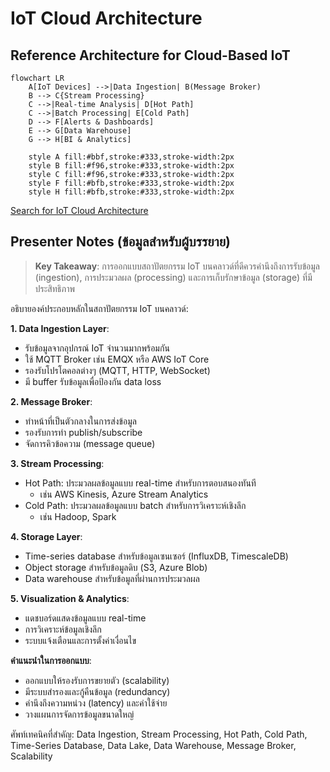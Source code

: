 # IoT Cloud Architecture

## Reference Architecture for Cloud-Based IoT

```mermaid
flowchart LR
    A[IoT Devices] -->|Data Ingestion| B(Message Broker)
    B --> C{Stream Processing}
    C -->|Real-time Analysis| D[Hot Path]
    C -->|Batch Processing| E[Cold Path]
    D --> F[Alerts & Dashboards]
    E --> G[Data Warehouse]
    G --> H[BI & Analytics]
    
    style A fill:#bbf,stroke:#333,stroke-width:2px
    style B fill:#f96,stroke:#333,stroke-width:2px
    style C fill:#f96,stroke:#333,stroke-width:2px
    style F fill:#bfb,stroke:#333,stroke-width:2px
    style H fill:#bfb,stroke:#333,stroke-width:2px
```

[Search for IoT Cloud Architecture](https://www.google.com/search?q=iot+cloud+reference+architecture+diagram&tbm=isch)

## Presenter Notes (ข้อมูลสำหรับผู้บรรยาย)

> **Key Takeaway**: การออกแบบสถาปัตยกรรม IoT บนคลาวด์ที่ดีควรคำนึงถึงการรับข้อมูล (ingestion), การประมวลผล (processing) และการเก็บรักษาข้อมูล (storage) ที่มีประสิทธิภาพ

อธิบายองค์ประกอบหลักในสถาปัตยกรรม IoT บนคลาวด์:

**1. Data Ingestion Layer**:
- รับข้อมูลจากอุปกรณ์ IoT จำนวนมากพร้อมกัน
- ใช้ MQTT Broker เช่น EMQX หรือ AWS IoT Core
- รองรับโปรโตคอลต่างๆ (MQTT, HTTP, WebSocket)
- มี buffer รับข้อมูลเพื่อป้องกัน data loss

**2. Message Broker**:
- ทำหน้าที่เป็นตัวกลางในการส่งข้อมูล
- รองรับการทำ publish/subscribe
- จัดการคิวข้อความ (message queue)

**3. Stream Processing**:
- Hot Path: ประมวลผลข้อมูลแบบ real-time สำหรับการตอบสนองทันที
  - เช่น AWS Kinesis, Azure Stream Analytics
- Cold Path: ประมวลผลข้อมูลแบบ batch สำหรับการวิเคราะห์เชิงลึก
  - เช่น Hadoop, Spark

**4. Storage Layer**:
- Time-series database สำหรับข้อมูลเซนเซอร์ (InfluxDB, TimescaleDB)
- Object storage สำหรับข้อมูลดิบ (S3, Azure Blob)
- Data warehouse สำหรับข้อมูลที่ผ่านการประมวลผล

**5. Visualization & Analytics**:
- แดชบอร์ดแสดงข้อมูลแบบ real-time
- การวิเคราะห์ข้อมูลเชิงลึก
- ระบบแจ้งเตือนและการตั้งค่าเงื่อนไข

**คำแนะนำในการออกแบบ**:
- ออกแบบให้รองรับการขยายตัว (scalability)
- มีระบบสำรองและกู้คืนข้อมูล (redundancy)
- คำนึงถึงความหน่วง (latency) และค่าใช้จ่าย
- วางแผนการจัดการข้อมูลขนาดใหญ่

ศัพท์เทคนิคที่สำคัญ: Data Ingestion, Stream Processing, Hot Path, Cold Path, Time-Series Database, Data Lake, Data Warehouse, Message Broker, Scalability
